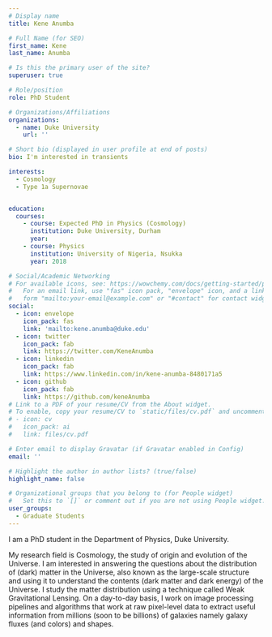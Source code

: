 ```yaml
---
# Display name
title: Kene Anumba

# Full Name (for SEO)
first_name: Kene
last_name: Anumba

# Is this the primary user of the site?
superuser: true

# Role/position
role: PhD Student

# Organizations/Affiliations
organizations:
  - name: Duke University
    url: ''

# Short bio (displayed in user profile at end of posts)
bio: I'm interested in transients

interests:
  - Cosmology
  - Type 1a Supernovae


education:
  courses:
    - course: Expected PhD in Physics (Cosmology)
      institution: Duke University, Durham
      year:
    - course: Physics
      institution: University of Nigeria, Nsukka
      year: 2018

# Social/Academic Networking
# For available icons, see: https://wowchemy.com/docs/getting-started/page-builder/#icons
#   For an email link, use "fas" icon pack, "envelope" icon, and a link in the
#   form "mailto:your-email@example.com" or "#contact" for contact widget.
social:
  - icon: envelope
    icon_pack: fas
    link: 'mailto:kene.anumba@duke.edu'
  - icon: twitter
    icon_pack: fab
    link: https://twitter.com/KeneAnumba
  - icon: linkedin
    icon_pack: fab
    link: https://www.linkedin.com/in/kene-anumba-8480171a5
  - icon: github
    icon_pack: fab
    link: https://github.com/keneAnumba
# Link to a PDF of your resume/CV from the About widget.
# To enable, copy your resume/CV to `static/files/cv.pdf` and uncomment the lines below.
# - icon: cv
#   icon_pack: ai
#   link: files/cv.pdf

# Enter email to display Gravatar (if Gravatar enabled in Config)
email: ''

# Highlight the author in author lists? (true/false)
highlight_name: false

# Organizational groups that you belong to (for People widget)
#   Set this to `[]` or comment out if you are not using People widget.
user_groups:
  - Graduate Students
---
```


I am a PhD student in the Department of Physics, Duke University.

My research field is Cosmology, the study of origin and evolution of the Universe.
I am interested in answering the questions about the distribution of (dark) matter in the Universe, also known as the large-scale structure and using it to understand the contents (dark matter and dark energy) of the Universe.
I study the matter distribution using a technique called Weak Gravitational Lensing.
On a day-to-day basis, I work on image processing pipelines and algorithms that work at raw pixel-level data to extract useful information from millions (soon to be billions) of galaxies namely galaxy fluxes (and colors) and shapes.
